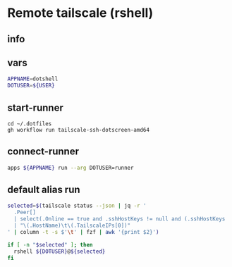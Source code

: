 # Remote tailscale (rshell)


## info


## vars
```sh
APPNAME=dotshell
DOTUSER=${USER}
```

## start-runner
```
cd ~/.dotfiles
gh workflow run tailscale-ssh-dotscreen-amd64
```

## connect-runner
```sh interactive
apps ${APPNAME} run --arg DOTUSER=runner
```

## default alias run
```sh interactive
selected=$(tailscale status --json | jq -r '
  .Peer[]
  | select(.Online == true and .sshHostKeys != null and (.sshHostKeys | length > 0))
  | "\(.HostName)\t\(.TailscaleIPs[0])"
' | column -t -s $'\t' | fzf | awk '{print $2}')

if [ -n "$selected" ]; then
  rshell ${DOTUSER}@${selected}
fi
```
